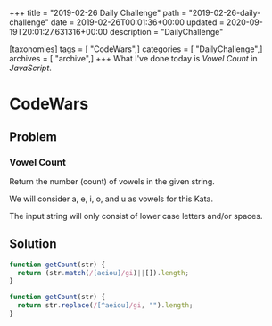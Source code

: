 +++
title = "2019-02-26 Daily Challenge"
path = "2019-02-26-daily-challenge"
date = 2019-02-26T00:01:36+00:00
updated = 2020-09-19T20:01:27.631316+00:00
description = "DailyChallenge"

[taxonomies]
tags = [ "CodeWars",]
categories = [ "DailyChallenge",]
archives = [ "archive",]
+++
What I've done today is *Vowel Count* in *JavaScript*.

<!-- more -->

# CodeWars

## Problem

### Vowel Count

Return the number (count) of vowels in the given string.

We will consider a, e, i, o, and u as vowels for this Kata.

The input string will only consist of lower case letters and/or spaces.

## Solution

```js
function getCount(str) {
  return (str.match(/[aeiou]/gi)||[]).length;
}

function getCount(str) {
  return str.replace(/[^aeiou]/gi, "").length;
}

```
